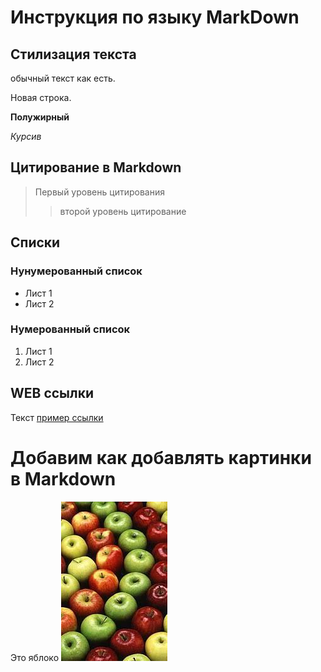 # Инструкция по языку MarkDown

## Стилизация текста

обычный текст как есть.

Новая строка.

**Полужирный**

*Курсив*

## Цитирование в Markdown

> Первый уровень цитирования
>> второй уровень цитирование
## Списки
### Нунумерованный список
* Лист 1
* Лист 2
### Нумерованный список
1. Лист 1
2. Лист 2

## WEB ссылки
Текст [пример ссылки](http.example.com "Всплывающая подсказка")

# Добавим как добавлять картинки в Markdown
Это яблоко
![Яблоко](apple.jpg)
